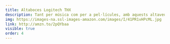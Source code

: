 ```yaml
---
title: Altaboces Logitech THX
description: Tant per música com per a pel·lícules, amb aquests altaveus estàs més que cobert.
img: https://images-na.ssl-images-amazon.com/images/I/41PR1vHPcML.jpg
link: http://amzn.to/2pQYbaa
visible: true
order: 4
---
```

